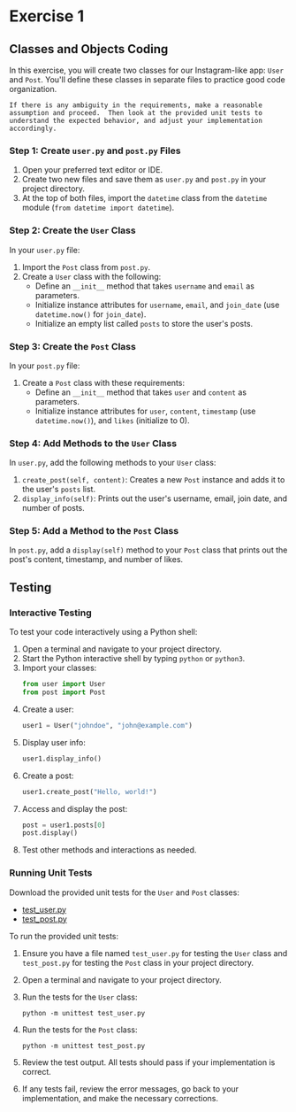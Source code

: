 # Exercise 1

## Classes and Objects Coding

In this exercise, you will create two classes for our Instagram-like app: `User` and `Post`. You'll define these classes in separate files to practice good code organization.

```{warning}
If there is any ambiguity in the requirements, make a reasonable assumption and proceed.  Then look at the provided unit tests to understand the expected behavior, and adjust your implementation accordingly.
```

### Step 1: Create `user.py` and `post.py` Files

1. Open your preferred text editor or IDE.
2. Create two new files and save them as `user.py` and `post.py` in your project directory.
3. At the top of both files, import the `datetime` class from the `datetime` module (`from datetime import datetime`).

### Step 2: Create the `User` Class

In your `user.py` file:

1. Import the `Post` class from `post.py`.
2. Create a `User` class with the following:
   - Define an `__init__` method that takes `username` and `email` as parameters.
   - Initialize instance attributes for `username`, `email`, and `join_date` (use `datetime.now()` for `join_date`).
   - Initialize an empty list called `posts` to store the user's posts.

### Step 3: Create the `Post` Class

In your `post.py` file:

1. Create a `Post` class with these requirements:
   - Define an `__init__` method that takes `user` and `content` as parameters.
   - Initialize instance attributes for `user`, `content`, `timestamp` (use `datetime.now()`), and `likes` (initialize to 0).

### Step 4: Add Methods to the `User` Class

In `user.py`, add the following methods to your `User` class:

1. `create_post(self, content)`: Creates a new `Post` instance and adds it to the user's `posts` list.
2. `display_info(self)`: Prints out the user's username, email, join date, and number of posts.

### Step 5: Add a Method to the `Post` Class

In `post.py`, add a `display(self)` method to your `Post` class that prints out the post's content, timestamp, and number of likes.


## Testing

### Interactive Testing

To test your code interactively using a Python shell:

1. Open a terminal and navigate to your project directory.
2. Start the Python interactive shell by typing `python` or `python3`.
3. Import your classes:
   ```python
   from user import User
   from post import Post
   ```
4. Create a user:
   ```python
   user1 = User("johndoe", "john@example.com")
   ```
5. Display user info:
   ```python
   user1.display_info()
   ```
6. Create a post:
   ```python
   user1.create_post("Hello, world!")
   ```
7. Access and display the post:
   ```python
   post = user1.posts[0]
   post.display()
   ```
8. Test other methods and interactions as needed.

### Running Unit Tests

Download the provided unit tests for the `User` and `Post` classes:

- [test_user.py](test_user.py)
- [test_post.py](test_post.py)

To run the provided unit tests:

1. Ensure you have a file named `test_user.py` for testing the `User` class and `test_post.py` for testing the `Post` class in your project directory.

2. Open a terminal and navigate to your project directory.

3. Run the tests for the `User` class:
   ```
   python -m unittest test_user.py
   ```

4. Run the tests for the `Post` class:
   ```
   python -m unittest test_post.py
   ```

5. Review the test output. All tests should pass if your implementation is correct.

6. If any tests fail, review the error messages, go back to your implementation, and make the necessary corrections.
